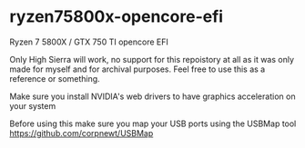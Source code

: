 # ryzen75800x-opencore-efi
Ryzen 7 5800X / GTX 750 TI opencore EFI

Only High Sierra will work, no support for this repoistory at all as it was only made for myself and for archival purposes. Feel free to use this as a reference or something.

Make sure you install NVIDIA's web drivers to have graphics acceleration on your system

Before using this make sure you map your USB ports using the USBMap tool https://github.com/corpnewt/USBMap 

